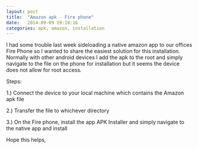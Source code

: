 ```yaml
---
layout: post
title:  "Amazon apk - Fire phone"
date:   2014-09-09 19:18:16
categories: apk, amazon, installation
---
```


I had some trouble last week sideloading a native amazon app to our offices Fire Phone so I wanted to share the easiest solution for this installation. Normally with other android devices I add the apk to the root and simply navigate to the file on the phone for installation but it seems the device does not allow for root access.

Steps:

1.) Connect the device to your local machine which contains the Amazon apk file

2.) Transfer the file to whichever directory

3.) On the Fire phone, install the app APK Installer and simply navigate to the native app and install

Hope this helps,




